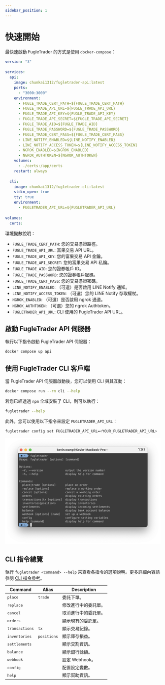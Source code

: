 ```yaml
---
sidebar_position: 1
---
```


# 快速開始

最快速啟動 FugleTrader 的方式是使用 `docker-compose`：

```yml
version: "3"

services:
  api:
    image: chunkai1312/fugletrader-api:latest
    ports:
      - "3000:3000"
    environment:
      - FUGLE_TRADE_CERT_PATH=${FUGLE_TRADE_CERT_PATH}
      - FUGLE_TRADE_API_URL=${FUGLE_TRADE_API_URL}
      - FUGLE_TRADE_API_KEY=${FUGLE_TRADE_API_KEY}
      - FUGLE_TRADE_API_SECRET=${FUGLE_TRADE_API_SECRET}
      - FUGLE_TRADE_AID=${FUGLE_TRADE_AID}
      - FUGLE_TRADE_PASSWORD=${FUGLE_TRADE_PASSWORD}
      - FUGLE_TRADE_CERT_PASS=${FUGLE_TRADE_CERT_PASS}
      - LINE_NOTIFY_ENABLED=${LINE_NOTIFY_ENABLED}
      - LINE_NOTIFY_ACCESS_TOKEN=${LINE_NOTIFY_ACCESS_TOKEN}
      - NGROK_ENABLED=${NGROK_ENABLED}
      - NGROK_AUTHTOKEN=${NGROK_AUTHTOKEN}
    volumes:
      - ./certs:/app/certs
    restart: always

  cli:
    image: chunkai1312/fugletrader-cli:latest
    stdin_open: true
    tty: true
    environment:
      - FUGLETRADER_API_URL=${FUGLETRADER_API_URL}

volumes:
  certs:
```

環境變數說明：

- `FUGLE_TRADE_CERT_PATH`: 您的交易憑證路徑。
- `FUGLE_TRADE_API_URL`: 富果交易 API URL。
- `FUGLE_TRADE_API_KEY`: 您的富果交易 API 金鑰。
- `FUGLE_TRADE_API_SECRET`: 您的富果交易 API 私鑰。
- `FUGLE_TRADE_AID`: 您的證券帳戶 ID。
- `FUGLE_TRADE_PASSWORD`: 您的證券帳戶密碼。
- `FUGLE_TRADE_CERT_PASS`: 您的交易憑證密碼。
- `LINE_NOTIFY_ENABLED`: （可選）是否啟用 LINE Notify 通知。
- `LINE_NOTIFY_ACCESS_TOKEN`: （可選）您的 LINE Notify 存取權杖。
- `NGROK_ENABLED`: （可選）是否啟用 ngrok 通道。
- `NGROK_AUTHTOKEN`: （可選）您的 ngrok Authtoken。
- `FUGLETRADER_API_URL`: CLI 使用的 FugleTrader API URL。

## 啟動 FugleTrader API 伺服器

執行以下指令啟動 FugleTrader API 伺服器：

```bash
docker compose up api
```

## 使用 FugleTrader CLI 客戶端

當 FugleTrader API 伺服器啟動後，您可以使用 CLI 與其互動：

```bash
docker compose run --rm cli --help
```

若您已經透過 `npm` 全域安裝了 CLI，則可以執行：

```bash
fugletrader --help
```

此外，您可以使用以下指令來設定 `FUGLETRADER_API_URL`：

```bash
fugletrader config set FUGLETRADER_API_URL=<YOUR_FUGLETRADER_API_URL>
```

![](./img/fugletrader.png)

## CLI 指令總覽

執行 `fugletrader <command> --help` 來查看各指令的選項說明。更多詳細內容請參閱 [CLI 指令參考](/docs/cli-command-reference.md)。

| Command        | Alias       | Description  |
| -------------- | ----------- | ------------ |
| `place`        | `trade`     | 委託下單。 |
| `replace`      |             | 修改進行中的委託單。 |
| `cancel`       |             | 取消進行中的委託單。 |
| `orders`       |             | 顯示現有的委託單。 |
| `transactions` | `tx`        | 顯示交易紀錄。 |
| `inventories`  | `positions` | 顯示庫存損益。 |
| `settlements`  |             | 顯示交割資訊。 |
| `balance`      |             | 顯示銀行餘額。 |
| `webhook`      |             | 設定 Webhook。 |
| `config`       |             | 配置設定變數。 |
| `help`         |             | 顯示幫助資訊。 |




